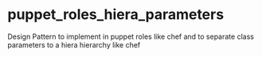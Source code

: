 puppet_roles_hiera_parameters
=============================

Design Pattern to implement in puppet roles like chef and to separate class parameters to a hiera hierarchy like chef    
